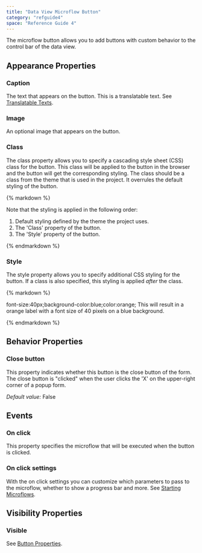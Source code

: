 ```yaml
---
title: "Data View Microflow Button"
category: "refguide4"
space: "Reference Guide 4"
---
```

The microflow button allows you to add buttons with custom behavior to the control bar of the data view.

## Appearance Properties

### Caption

The text that appears on the button. This is a translatable text. See [Translatable Texts](translatable-texts).

### Image

An optional image that appears on the button.

### Class

The class property allows you to specify a cascading style sheet (CSS) class for the button. This class will be applied to the button in the browser and the button will get the corresponding styling. The class should be a class from the theme that is used in the project. It overrules the default styling of the button.

<div class="alert alert-warning">{% markdown %}

Note that the styling is applied in the following order:

1.  Default styling defined by the theme the project uses.
2.  The 'Class' property of the button.
3.  The 'Style' property of the button.

{% endmarkdown %}</div>

### Style

The style property allows you to specify additional CSS styling for the button. If a class is also specified, this styling is applied _after_ the class.

<div class="alert alert-info">{% markdown %}

font-size:40px;background-color:blue;color:orange;
This will result in a orange label with a font size of 40 pixels on a blue background.

{% endmarkdown %}</div>

## Behavior Properties

### Close button

This property indicates whether this button is the close button of the form. The close button is "clicked" when the user clicks the 'X' on the upper-right corner of a popup form.

_Default value:_ False

## Events

### On click

This property specifies the microflow that will be executed when the button is clicked.

### On click settings

With the on click settings you can customize which parameters to pass to the microflow, whether to show a progress bar and more. See [Starting Microflows](starting-microflows).

## Visibility Properties

### Visible

See [Button Properties](button-properties).